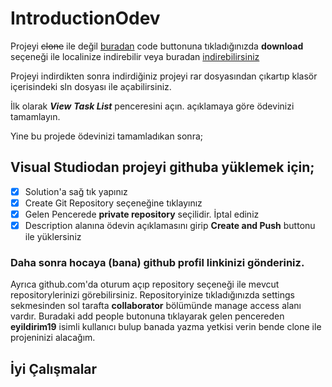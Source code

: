 # IntroductionOdev

Projeyi ~~clone~~ ile değil [buradan](https://github.com/eyildirim19/IntroductionOdev) code buttonuna tıkladığınızda **download** seçeneği ile localinize indirebilir veya buradan [indirebilirsiniz](https://github.com/eyildirim19/IntroductionOdev/archive/refs/heads/master.zip)

Projeyi indirdikten sonra indirdiğiniz projeyi rar dosyasından çıkartıp klasör içerisindeki sln dosyası ile açabilirsiniz. 

İlk olarak ***View*** ***Task List*** penceresini açın. açıklamaya göre ödevinizi tamamlayın.

Yine bu projede ödevinizi tamamladıkan sonra; 

## Visual Studiodan projeyi githuba yüklemek için;
- [x] Solution'a sağ tık yapınız
- [x] Create Git Repository seçeneğine tıklayınız
- [x] Gelen Pencerede **private repository** seçilidir. İptal ediniz
- [x] Description alanına ödevin açıklamasını girip **Create and Push** buttonu ile yüklersiniz

### Daha sonra hocaya (bana) github profil linkinizi gönderiniz.

Ayrıca github.com'da oturum açıp repository seçeneği ile mevcut repositorylerinizi görebilirsiniz. Repositoryinize tıkladığınızda settings sekmesinden sol tarafta **collaborator** bölümünde manage access alanı vardır. Buradaki add people butonuna tıklayarak gelen pencereden **__eyildirim19__** isimli kullanıcı bulup banada yazma yetkisi verin bende clone ile projeninizi alacağım.

## İyi Çalışmalar ##
